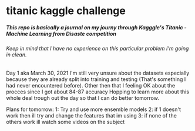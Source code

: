 # titanic kaggle challenge

<h5>This repo is basically a journal on my journy through  Kagggle's Titanic - Machine Learning from Disaste competition </h5>

<h6>Keep in mind that I have no experience on this particular problem I'm going in clean. </h6>

Day 1 aka March 30, 2021 
I'm still very unsure about the datasets especially because they are already split into training and testing  (That's something I had never encountered before).
Other then that I feeling OK about the procces since I got about 84-87 accuracy
Hopping to learn more about this whole deal trough out the day so that I can do better tomorrow.

Plans for tomorrow:
  1: Try and use more ensemble models
  2: if 1 doesn't work then ill try and change the features that im using
  3: if none of the others work ill watch some videos on the subject

